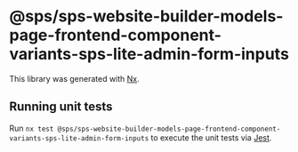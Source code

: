 # @sps/sps-website-builder-models-page-frontend-component-variants-sps-lite-admin-form-inputs

This library was generated with [Nx](https://nx.dev).

## Running unit tests

Run `nx test @sps/sps-website-builder-models-page-frontend-component-variants-sps-lite-admin-form-inputs` to execute the unit tests via [Jest](https://jestjs.io).
